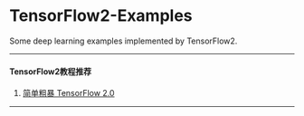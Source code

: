 # TensorFlow2-Examples
Some deep learning examples implemented by TensorFlow2.

---

#### TensorFlow2教程推荐

1. [简单粗暴 TensorFlow 2.0](tf.wiki)

---


